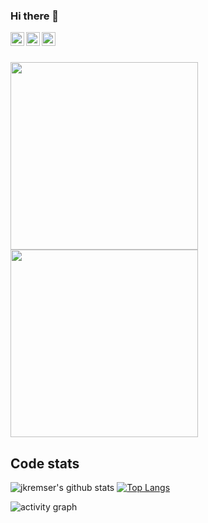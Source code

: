 <!--
**jkremser/jkremser** is a ✨ _special_ ✨ repository because its `README.md` (this file) appears on your GitHub profile.
inspired by https://github.com/vladyslav/vladyslav/blob/master/README.md (thanks!)
-->

### Hi there 👋 <a href="https://www.linkedin.com/in/jirik/">
  <img align="left" alt="Jiri Kremser | LinkedIn" width="22px" src="https://www.svgrepo.com/show/157006/linkedin.svg" />
</a>
<a href="https://twitter.com/JirkaKremser">
  <img align="left" alt="Jiri Kremser | Twitter" width="22px" src="https://www.svgrepo.com/show/183608/twitter.svg" />
</a>
<a href="https://stackoverflow.com/users/1594980/jiri-kremser">
  <img align="left" alt="Jiri Kremser | Stack Overflow" width="22px" src="https://www.svgrepo.com/show/306790/stackoverflow.svg" />
</a>

<br/>
<br/>



<img src="./b.gif" width="300px"><img src="./b.gif" width="300px">

## Code stats

![jkremser's github stats](https://github-readme-stats.vercel.app/api?username=jkremser&count_private=true&show_icons=true&hide_border=false&theme=merko)
[![Top Langs](https://github-readme-stats.vercel.app/api/top-langs/?username=jkremser&layout=compact&count_private=true&theme=merko&hide=perl&langs_count=8)](https://github-readme-stats.vercel.app/api/top-langs/?username=jkremser&layout=compact&count_private=true&theme=merko&hide=perl&langs_count=8)

![activity graph](https://activity-graph.herokuapp.com/graph?username=jkremser&theme=react-dark)
